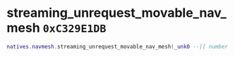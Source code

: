 # streaming_unrequest_movable_nav_mesh `0xC329E1DB`

```lua
natives.navmesh.streaming_unrequest_movable_nav_mesh(_unk0 --[[ number ]])
```